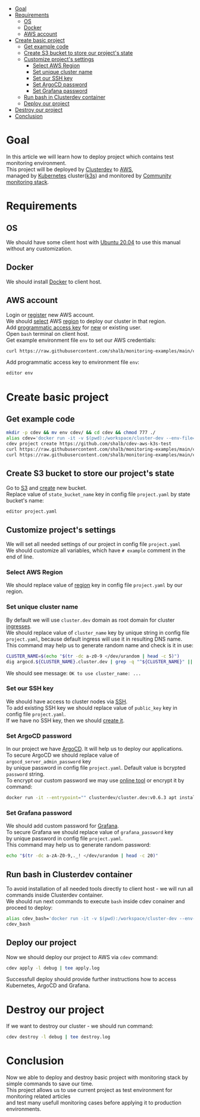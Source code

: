 * [Goal](#goal)
* [Requirements](#requirements)
   * [OS](#os)
   * [Docker](#docker)
   * [AWS account](#aws-account)
* [Create basic project](#create-basic-project)
   * [Get example code](#get-example-code)
   * [Create S3 bucket to store our project's state](#create-s3-bucket-to-store-our-projects-state)
   * [Customize project's settings](#customize-projects-settings)
      * [Select AWS Region](#select-aws-region)
      * [Set unique cluster name](#set-unique-cluster-name)
      * [Set our SSH key](#set-our-ssh-key)
      * [Set ArgoCD password](#set-argocd-password)
      * [Set Grafana password](#set-grafana-password)
   * [Run bash in Clusterdev container](#run-bash-in-clusterdev-container)
   * [Deploy our project](#deploy-our-project)
* [Destroy our project](#destroy-our-project)
* [Conclusion](#conclusion)
# Goal
In this article we will learn how to deploy project which contains test monitoring environment.  
This project will be deployed by [Clusterdev](https://cluster.dev/) to [AWS](https://aws.amazon.com/),  
managed by [Kubernetes](https://kubernetes.io/) cluster([k3s](https://rancher.com/docs/k3s/latest/en/)) and monitored by [Community monitoring stack](https://github.com/prometheus-community/helm-charts/tree/kube-prometheus-stack-35.0.3/charts/kube-prometheus-stack).

# Requirements
## OS
We should have some client host with [Ubuntu 20.04](https://releases.ubuntu.com/20.04/) to use this manual without any customization.  

## Docker
We should install [Docker](https://docs.docker.com/engine/install/ubuntu/) to client host.

## AWS account
Login or [register](https://aws.amazon.com/premiumsupport/knowledge-center/create-and-activate-aws-account/) new AWS account.  
We should [select](https://docs.aws.amazon.com/awsconsolehelpdocs/latest/gsg/select-region.html) AWS [region](https://docs.aws.amazon.com/AWSEC2/latest/UserGuide/using-regions-availability-zones.html#concepts-available-regions) to deploy our cluster in that region.  
Add [programmatic access key](https://docs.aws.amazon.com/general/latest/gr/aws-sec-cred-types.html#access-keys-and-secret-access-keys) for [new](https://docs.aws.amazon.com/IAM/latest/UserGuide/id_users_create.html) or existing user.  
Open `bash` terminal on client host.  
Get example environment file `env` to set our AWS credentials:
```bash
curl https://raw.githubusercontent.com/shalb/monitoring-examples/main/cdev/monitoring-cluster-blog/env > env
```
Add programmatic access key to environment file `env`:
```bash
editor env
```

# Create basic project
## Get example code
```bash
mkdir -p cdev && mv env cdev/ && cd cdev && chmod 777 ./
alias cdev='docker run -it -v $(pwd):/workspace/cluster-dev --env-file=env clusterdev/cluster.dev:v0.6.3'
cdev project create https://github.com/shalb/cdev-aws-k3s-test
curl https://raw.githubusercontent.com/shalb/monitoring-examples/main/cdev/monitoring-cluster-blog/stack.yaml > stack.yaml
curl https://raw.githubusercontent.com/shalb/monitoring-examples/main/cdev/monitoring-cluster-blog/project.yaml > project.yaml
```

## Create S3 bucket to store our project's state
Go to [S3](https://s3.console.aws.amazon.com/s3/buckets) and [create](https://docs.aws.amazon.com/AmazonS3/latest/userguide/create-bucket-overview.html) new bucket.  
Replace value of `state_bucket_name` key in config file `project.yaml` by state bucket's name:  
```bash
editor project.yaml
```

## Customize project's settings
We will set all needed settings of our project in config file `project.yaml`  
We should customize all variables, which have `# example` comment in the end of line.

### Select AWS Region
We should replace value of [region](https://docs.aws.amazon.com/AWSEC2/latest/UserGuide/using-regions-availability-zones.html#concepts-available-regions) key in config file `project.yaml` by our region.  

### Set unique cluster name
By default we will use `cluster.dev` domain as root domain for cluster [ingresses](https://kubernetes.github.io/ingress-nginx/).  
We should replace value of `cluster_name` key by unique string in config file `project.yaml`, because default ingress will use it in resulting DNS name.  
This command may help us to generate random name and check is it in use:  
```bash
CLUSTER_NAME=$(echo "$(tr -dc a-z0-9 </dev/urandom | head -c 5)") 
dig argocd.${CLUSTER_NAME}.cluster.dev | grep -q "^${CLUSTER_NAME}" || echo "OK to use cluster_name: ${CLUSTER_NAME}"
```
We should see message: `OK to use cluster_name: ...`

### Set our SSH key
We should have access to cluster nodes via [SSH](https://en.wikipedia.org/wiki/Secure_Shell).  
To add existing SSH key we should replace value of `public_key` key in config file `project.yaml`.  
If we have no SSH key, then we should [create it](https://docs.aws.amazon.com/AWSEC2/latest/UserGuide/create-key-pairs.html).  

### Set ArgoCD password
In our project we have [ArgoCD](https://argo-cd.readthedocs.io/). It will help us to deploy our applications.  
To secure ArgoCD we should replace value of `argocd_server_admin_password` key  
by unique password in config file `project.yaml`. Default value is bcrypted `password` string.  
To encrypt our custom password we may use [online tool](https://www.browserling.com/tools/bcrypt) or encrypt it by command:
```bash
docker run -it --entrypoint="" clusterdev/cluster.dev:v0.6.3 apt install -y apache2-utils && htpasswd -bnBC 10 "" myPassword | tr -d ':\n' ; echo ''
```

### Set Grafana password
We should add custom password for [Grafana](https://grafana.com/docs/grafana/latest/).  
To secure Grafana we should replace value of `grafana_password` key  
by unique password in config file `project.yaml`.  
This command may help us to generate random password:  
```bash
echo "$(tr -dc a-zA-Z0-9,._! </dev/urandom | head -c 20)"
```

## Run bash in Clusterdev container
To avoid installation of all needed tools directly to client host - we will run all commands inside Clusterdev container.  
We should run next commands to execute `bash` inside cdev conainer and proceed to deploy:  
```bash
alias cdev_bash='docker run -it -v $(pwd):/workspace/cluster-dev --env-file=env --network=host --entrypoint="" clusterdev/cluster.dev:v0.6.3 bash'
cdev_bash
```

## Deploy our project
Now we should deploy our project to AWS via `cdev` command:
```bash
cdev apply -l debug | tee apply.log
```
Successfull deploy should provide further instructions how to access Kubernetes, ArgoCD and Grafana.  

# Destroy our project
If we want to destroy our cluster - we should run command:
```bash
cdev destroy -l debug | tee destroy.log
```

# Conclusion
Now we able to deploy and destroy basic project with monitoring stack by simple commands to save our time.  
This project allows us to use current project as test environment for monitoring related articles  
and test many usefull monitoring cases before applying it to production environments.
